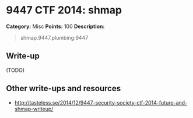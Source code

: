 # 9447 CTF 2014: shmap

**Category:** Misc
**Points:** 100
**Description:**

> shmap.9447.plumbing:9447

## Write-up

(TODO)

## Other write-ups and resources

* <http://tasteless.se/2014/12/9447-security-society-ctf-2014-future-and-shmap-writeup/>
